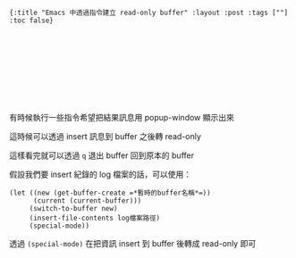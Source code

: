     {:title "Emacs 中透過指令建立 read-only buffer" :layout :post :tags [""] :toc false}


# 　


## 　

有時候執行一些指令希望把結果訊息用 popup-window 顯示出來

這時候可以透過 insert 訊息到 buffer 之後轉 read-only

這樣看完就可以透過 `q` 退出 buffer 回到原本的 buffer

假設我們要 insert 紀錄的 log 檔案的話，可以使用：

    (let ((new (get-buffer-create =*暫時的buffer名稱*=))
          (current (current-buffer)))
         (switch-to-buffer new)
         (insert-file-contents log檔案路徑)
         (special-mode))

透過 `(special-mode)` 在把資訊 insert 到 buffer 後轉成 read-only 即可
